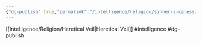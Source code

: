 ```yaml
---
{"dg-publish":true,"permalink":"/intelligence/religion/sinner-s-caress/"}
---
```


[[Intelligence/Religion/Heretical Veil\|Heretical Veil]]
#intelligence #dg-publish